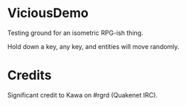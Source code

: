 ViciousDemo
===========

Testing ground for an isometric RPG-ish thing.

Hold down a key, any key, and entities will move randomly.

Credits
=======
Significant credit to Kawa on #rgrd (Quakenet IRC).
